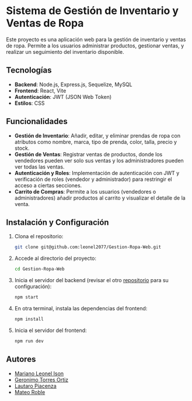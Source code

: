 # Sistema de Gestión de Inventario y Ventas de Ropa

Este proyecto es una aplicación web para la gestión de inventario y ventas de ropa. Permite a los usuarios administrar productos, gestionar ventas, y realizar un seguimiento del inventario disponible.

## Tecnologías

- **Backend**: Node.js, Express.js, Sequelize, MySQL
- **Frontend**: React, Vite
- **Autenticación**: JWT (JSON Web Token)
- **Estilos**: CSS

## Funcionalidades

- **Gestión de Inventario**: Añadir, editar, y eliminar prendas de ropa con atributos como nombre, marca, tipo de prenda, color, talla, precio y stock.
- **Gestión de Ventas**: Registrar ventas de productos, donde los vendedores pueden ver solo sus ventas y los administradores pueden ver todas las ventas.
- **Autenticación y Roles**: Implementación de autenticación con JWT y verificación de roles (vendedor y administrador) para restringir el acceso a ciertas secciones.
- **Carrito de Compras**: Permite a los usuarios (vendedores o administradores) añadir productos al carrito y visualizar el detalle de la venta.

## Instalación y Configuración

1. Clona el repositorio:
   ```bash
   git clone git@github.com:leonel2077/Gestion-Ropa-Web.git
   ```
2. Accede al directorio del proyecto:
   ```bash
   cd Gestion-Ropa-Web
   ```
3. Inicia el servidor del backend (revisar el otro [repositorio](https://github.com/leonel2077/Gestion-Ropa-API) para su configuración):
   ```bash
   npm start
   ```
4. En otra terminal, instala las dependencias del frontend:
   ```bash
   npm install
   ```
5. Inicia el servidor del frontend:
   ```bash
   npm run dev
   ```

## Autores

- [Mariano Leonel Ison](https://github.com/leonel2077)
- [Geronimo Torres Ortiz](https://github.com/geronimotorresortiz)
- [Lautaro Piacenza](https://github.com/lautaropiacenza)
- [Mateo Roble](https://github.com/MateoRoble)
